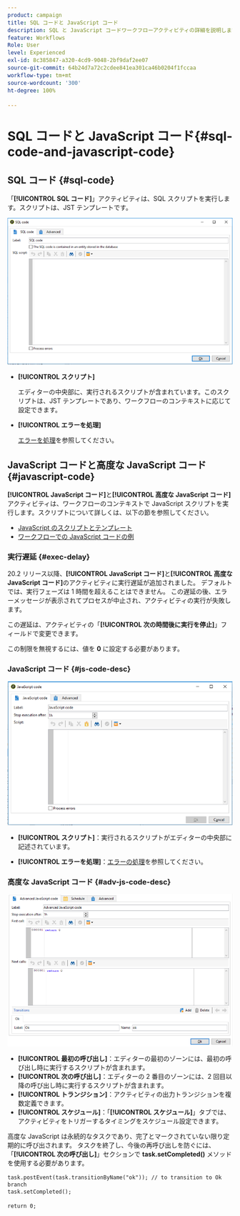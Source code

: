 ```yaml
---
product: campaign
title: SQL コードと JavaScript コード
description: SQL と JavaScript コードワークフローアクティビティの詳細を説明します
feature: Workflows
Role: User
level: Experienced
exl-id: 8c385847-a320-4cd9-9048-2bf9daf2ee07
source-git-commit: 64b24d7a72c2cdee841ea301ca46b0204f1fccaa
workflow-type: tm+mt
source-wordcount: '300'
ht-degree: 100%

---
```


# SQL コードと JavaScript コード{#sql-code-and-javascript-code}



## SQL コード {#sql-code}

「**[!UICONTROL SQL コード]**」アクティビティは、SQL スクリプトを実行します。スクリプトは、JST テンプレートです。

![](assets/sql_code.png)

* **[!UICONTROL スクリプト]**

  エディターの中央部に、実行されるスクリプトが含まれています。このスクリプトは、JST テンプレートであり、ワークフローのコンテキストに応じて設定できます。

* **[!UICONTROL エラーを処理]**

  [エラーを処理](monitor-workflow-execution.md#processing-errors)を参照してください。

## JavaScript コードと高度な JavaScript コード {#javascript-code}

**[!UICONTROL JavaScript コード]**&#x200B;と&#x200B;**[!UICONTROL 高度な JavaScript コード]**&#x200B;アクティビティは、ワークフローのコンテキストで JavaScript スクリプトを実行します。スクリプトについて詳しくは、以下の節を参照してください。

* [JavaScript のスクリプトとテンプレート](javascript-scripts-and-templates.md)
* [ワークフローでの JavaScript コードの例](javascript-in-workflows.md)

### 実行遅延 {#exec-delay}

20.2 リリース以降、**[!UICONTROL JavaScript コード]**&#x200B;と&#x200B;**[!UICONTROL 高度な JavaScript コード]**&#x200B;のアクティビティに実行遅延が追加されました。 デフォルトでは、実行フェーズは 1 時間を超えることはできません。 この遅延の後、エラーメッセージが表示されてプロセスが中止され、アクティビティの実行が失敗します。

この遅延は、アクティビティの「**[!UICONTROL 次の時間後に実行を停止]**」フィールドで変更できます。

この制限を無視するには、値を **0** に設定する必要があります。

### JavaScript コード {#js-code-desc}

![](assets/javascript_code.png)

* **[!UICONTROL スクリプト]**：実行されるスクリプトがエディターの中央部に記述されています。

* **[!UICONTROL エラーを処理]**：[エラーの処理](monitor-workflow-execution.md#processing-errors)を参照してください。

### 高度な JavaScript コード {#adv-js-code-desc}

![](assets/advanced_javascript_code.png)

* **[!UICONTROL 最初の呼び出し]**：エディターの最初のゾーンには、最初の呼び出し時に実行するスクリプトが含まれます。
* **[!UICONTROL 次の呼び出し]**：エディターの 2 番目のゾーンには、2 回目以降の呼び出し時に実行するスクリプトが含まれます。
* **[!UICONTROL トランジション]**：アクティビティの出力トランジションを複数定義できます。
* **[!UICONTROL スケジュール]**：「**[!UICONTROL スケジュール]**」タブでは、アクティビティをトリガーするタイミングをスケジュール設定できます。

高度な JavaScript は永続的なタスクであり、完了とマークされていない限り定期的に呼び出されます。 タスクを終了し、今後の再呼び出しを防ぐには、「**[!UICONTROL 次の呼び出し]**」セクションで **task.setCompleted()** メソッドを使用する必要があります。

```
task.postEvent(task.transitionByName("ok")); // to transition to Ok branch
task.setCompleted();

return 0;
```
